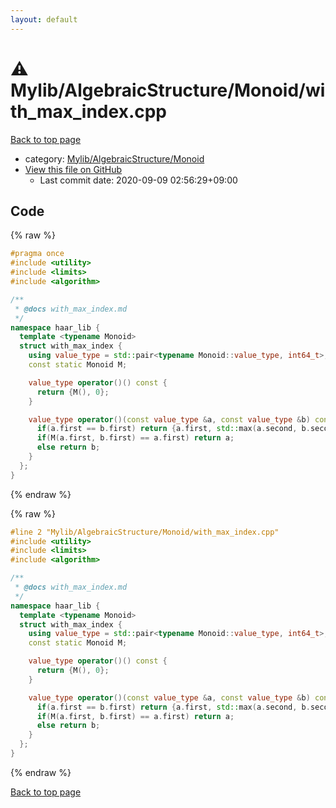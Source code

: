 ```yaml
---
layout: default
---
```


<!-- mathjax config similar to math.stackexchange -->
<script type="text/javascript" async
  src="https://cdnjs.cloudflare.com/ajax/libs/mathjax/2.7.5/MathJax.js?config=TeX-MML-AM_CHTML">
</script>
<script type="text/x-mathjax-config">
  MathJax.Hub.Config({
    TeX: { equationNumbers: { autoNumber: "AMS" }},
    tex2jax: {
      inlineMath: [ ['$','$'] ],
      processEscapes: true
    },
    "HTML-CSS": { matchFontHeight: false },
    displayAlign: "left",
    displayIndent: "2em"
  });
</script>

<script type="text/javascript" src="https://cdnjs.cloudflare.com/ajax/libs/jquery/3.4.1/jquery.min.js"></script>
<script src="https://cdn.jsdelivr.net/npm/jquery-balloon-js@1.1.2/jquery.balloon.min.js" integrity="sha256-ZEYs9VrgAeNuPvs15E39OsyOJaIkXEEt10fzxJ20+2I=" crossorigin="anonymous"></script>
<script type="text/javascript" src="../../../../assets/js/copy-button.js"></script>
<link rel="stylesheet" href="../../../../assets/css/copy-button.css" />


# :warning: Mylib/AlgebraicStructure/Monoid/with_max_index.cpp

<a href="../../../../index.html">Back to top page</a>

* category: <a href="../../../../index.html#b9ce8b1117f3871719e4d3859e7574c9">Mylib/AlgebraicStructure/Monoid</a>
* <a href="{{ site.github.repository_url }}/blob/master/Mylib/AlgebraicStructure/Monoid/with_max_index.cpp">View this file on GitHub</a>
    - Last commit date: 2020-09-09 02:56:29+09:00




## Code

<a id="unbundled"></a>
{% raw %}
```cpp
#pragma once
#include <utility>
#include <limits>
#include <algorithm>

/**
 * @docs with_max_index.md
 */
namespace haar_lib {
  template <typename Monoid>
  struct with_max_index {
    using value_type = std::pair<typename Monoid::value_type, int64_t>;
    const static Monoid M;

    value_type operator()() const {
      return {M(), 0};
    }

    value_type operator()(const value_type &a, const value_type &b) const {
      if(a.first == b.first) return {a.first, std::max(a.second, b.second)};
      if(M(a.first, b.first) == a.first) return a;
      else return b;
    }
  };
}

```
{% endraw %}

<a id="bundled"></a>
{% raw %}
```cpp
#line 2 "Mylib/AlgebraicStructure/Monoid/with_max_index.cpp"
#include <utility>
#include <limits>
#include <algorithm>

/**
 * @docs with_max_index.md
 */
namespace haar_lib {
  template <typename Monoid>
  struct with_max_index {
    using value_type = std::pair<typename Monoid::value_type, int64_t>;
    const static Monoid M;

    value_type operator()() const {
      return {M(), 0};
    }

    value_type operator()(const value_type &a, const value_type &b) const {
      if(a.first == b.first) return {a.first, std::max(a.second, b.second)};
      if(M(a.first, b.first) == a.first) return a;
      else return b;
    }
  };
}

```
{% endraw %}

<a href="../../../../index.html">Back to top page</a>

